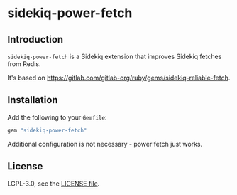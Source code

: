 sidekiq-power-fetch
===================

## Introduction

`sidekiq-power-fetch` is a Sidekiq extension that improves Sidekiq fetches from
Redis.

It's based on https://gitlab.com/gitlab-org/ruby/gems/sidekiq-reliable-fetch.

## Installation

Add the following to your `Gemfile`:

```ruby
gem "sidekiq-power-fetch"
```

Additional configuration is not necessary - power fetch just works.

## License

LGPL-3.0, see the [LICENSE file](LICENSE).
